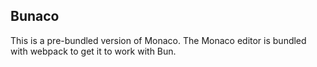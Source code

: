 ## Bunaco

This is a pre-bundled version of Monaco. The Monaco editor is bundled with webpack to get it to work with Bun.